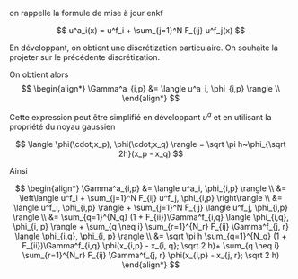 on rappelle la formule de mise à jour enkf 

$$
u^a_i(x) = u^f_i + \sum_{j=1}^N F_{ij} u^f_j(x)
$$

En développant, on obtient une discrétization particulaire. On souhaite la projeter sur le précédente discrétization.

On obtient alors
$$
\begin{align*}
\Gamma^a_{i,p} &= \langle u^a_i, \phi_{i,p} \rangle \\
\end{align*} 
$$

Cette expression peut être simplifié en développant $u^a$ et en utilisant la propriété du noyau gaussien

$$
\langle \phi(\cdot;x_p), \phi(\cdot;x_q) \rangle = \sqrt \pi h~\phi_{\sqrt 2h}(x_p - x_q) 
$$

Ainsi

$$
\begin{align*}
\Gamma^a_{i,p} &= \langle u^a_i, \phi_{i,p} \rangle \\
&= \left\langle u^f_i + \sum_{j=1}^N F_{ij} u^f_j, \phi_{i,p} \right\rangle \\
&= \langle u^f_i,  \phi_{i,p} \rangle + \sum_{j=1}^N F_{ij} \langle u^f_j, \phi_{i,p} \rangle \\
&= \sum_{q=1}^{N_q} (1 + F_{ii})\Gamma^f_{i,q} \langle \phi_{i,q}, \phi_{i, p} \rangle + \sum_{q \neq i} \sum_{r=1}^{N_r} F_{ij} \Gamma^f_{j, r} \langle \phi_{i,q}, \phi_{i, p} \rangle \\
&= \sqrt \pi h \sum_{q=1}^{N_q} (1 + F_{ii})\Gamma^f_{i,q} \phi(x_{i,p} - x_{i, q}; \sqrt 2 h)+ \sum_{q \neq i} \sum_{r=1}^{N_r} F_{ij} \Gamma^f_{j, r} \phi(x_{i,p} - x_{j, r}; \sqrt 2 h)
\end{align*}
$$
